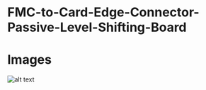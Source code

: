 # FMC-to-Card-Edge-Connector-Passive-Level-Shifting-Board


# Images

![alt text](https://github.com/richardmcmanusjr/FMC-to-Card-Edge-Level-Shifter/blob/main/F2CE_Social_Preview.png?raw=true)
